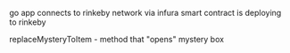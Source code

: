 go app connects to rinkeby network via infura
smart contract is deploying to rinkeby

replaceMysteryToItem - method that "opens" mystery box
